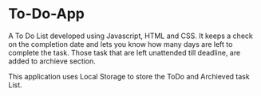 # To-Do-App

A To Do List developed using Javascript, HTML and CSS. 
It keeps a check on the completion date and lets 
you know how many days are left to complete the task. 
Those task that are left unattended till deadline, are added to archieve section.

This application uses Local Storage to store the ToDo and Archieved task List.
